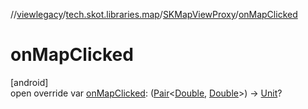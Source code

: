 //[viewlegacy](../../../index.md)/[tech.skot.libraries.map](../index.md)/[SKMapViewProxy](index.md)/[onMapClicked](on-map-clicked.md)

# onMapClicked

[android]\
open override var [onMapClicked](on-map-clicked.md): ([Pair](https://kotlinlang.org/api/latest/jvm/stdlib/kotlin/-pair/index.html)&lt;[Double](https://kotlinlang.org/api/latest/jvm/stdlib/kotlin/-double/index.html), [Double](https://kotlinlang.org/api/latest/jvm/stdlib/kotlin/-double/index.html)&gt;) -&gt; [Unit](https://kotlinlang.org/api/latest/jvm/stdlib/kotlin/-unit/index.html)?
